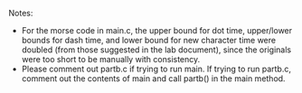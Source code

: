 Notes:

- For the morse code in main.c, the upper bound for dot time, upper/lower bounds for dash time,
  and lower bound for new character time were doubled (from those suggested in the lab document),
  since the originals were too short to be manually with consistency.
- Please comment out partb.c if trying to run main. If trying to run partb.c, comment out the
  contents of main and call partb() in the main method.
